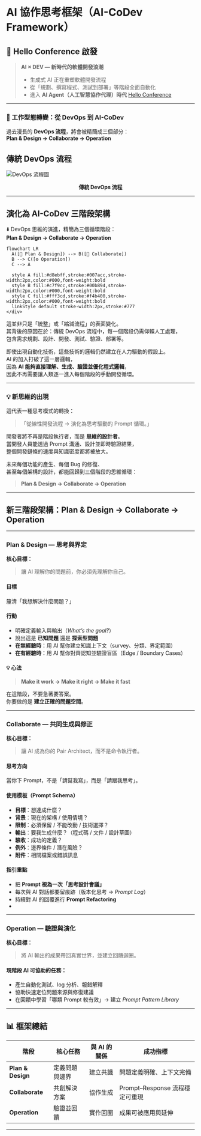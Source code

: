 # AI 協作思考框架（AI-CoDev Framework）

## 🚀 Hello Conference 啟發

> **AI × DEV — 新時代的軟體開發浪潮**
>
> - 生成式 AI 正在重塑軟體開發流程  
> - 從「規劃、撰寫程式、測試到部署」等階段全面自動化  
> - 進入 **AI Agent（人工智慧協作代理）時代**
[Hello Conference](https://s.itho.me/ccms_slides/2025/10/29/437286bd-9911-4a23-9795-148b086f2aa4.pdf)
---

### 🧭 工作型態轉變：從 DevOps 到 AI-CoDev

過去漫長的 **DevOps 流程**，將會被精簡成三個部分：  
**Plan & Design → Collaborate → Operation**
## 傳統 DevOps 流程

![DevOps 流程圖](https://i0.wp.com/tw.alphacamp.co/wp-content/uploads/2023/09/DevOps.jpeg?resize=600%2C360&ssl=1)
<p align="center"><b>傳統 DevOps 流程</b></p>

---

## 演化為 AI-CoDev 三階段架構

⬇️ DevOps 思維的演進，精簡為三個循環階段：  
**Plan & Design → Collaborate → Operation**

```mermaid
flowchart LR
  A([🧠 Plan & Design]) --> B([🤝 Collaborate])
  B --> C([⚙️ Operation])
  C --> A

  style A fill:#d8ebff,stroke:#007acc,stroke-width:2px,color:#000,font-weight:bold
  style B fill:#c7f9cc,stroke:#00b894,stroke-width:2px,color:#000,font-weight:bold
  style C fill:#fff3cd,stroke:#f4b400,stroke-width:2px,color:#000,font-weight:bold
  linkStyle default stroke-width:2px,stroke:#777
</div>
```

這並非只是「統整」或「縮減流程」的表面變化。  
其背後的原因在於：傳統 DevOps 流程中，每一個階段仍需仰賴人工處理，  
包含需求規劃、設計、開發、測試、驗證、部署等。  

即使出現自動化技術，這些技術的邏輯仍然建立在人力驅動的假設上。  
AI 的加入打破了這一層邏輯，  
因為 **AI 能夠直接理解、生成、驗證並優化程式邏輯**，  
因此不再需要讓人類逐一進入每個階段的手動開發循環。

---

### 💡 新思維的出現

這代表一種思考模式的轉換：  
> 「從線性開發流程 → 演化為思考驅動的 Prompt 循環。」

開發者將不再是階段執行者，而是 **思維的設計者**。  
當開發人員能透過 Prompt 溝通、設計並即時驗證結果，  
整個開發鏈條的速度與知識密度都將被放大。  

未來每個功能的產生、每個 Bug 的修復、  
甚至每個架構的設計，都能回歸到三個階段的思維循環：
> **Plan & Design → Collaborate → Operation**

---

## 新三階段架構：Plan & Design → Collaborate → Operation

---


### Plan & Design — 思考與界定

**核心目標：**  
> 讓 AI 理解你的問題前，你必須先理解你自己。

#### 目標  
釐清「我想解決什麼問題？」

#### 行動

- 明確定義輸入與輸出（*What’s the goal?*）  
- 說出這是 **已知問題** 還是 **探索型問題**  
- **在無經驗時**：用 AI 幫你建立知識上下文（survey、分類、界定範圍）  
- **在有經驗時**：用 AI 幫你對齊認知並驗證盲區（Edge / Boundary Cases）

#### 💡 心法  
> **Make it work → Make it right → Make it fast**

在這階段，不要急著要答案。  
你要做的是 **建立正確的問題空間**。

---

### Collaborate — 共同生成與修正

**核心目標：**  
> 讓 AI 成為你的 Pair Architect，而不是命令執行者。

#### 思考方向
當你下 Prompt，不是「請幫我寫」，而是「請跟我思考」。

#### 使用模板（Prompt Schema）
- **目標**：想達成什麼？  
- **背景**：現在的架構 / 使用情境？  
- **限制**：必須保留 / 不能改動 / 技術選擇？  
- **輸出**：要我生成什麼？（程式碼 / 文件 / 設計草圖）  
- **驗收**：成功的定義？  
- **例外**：邊界條件 / 潛在風險？  
- **附件**：相關檔案或錯誤訊息  

#### 指引重點

- 把 **Prompt 視為一次「思考設計會議」**  
- 每次與 AI 對話都要留痕跡（版本化思考 → *Prompt Log*）  
- 持續對 AI 的回覆進行 **Prompt Refactoring**
- 
---

### Operation — 驗證與演化

**核心目標：**  
> 將 AI 輸出的成果帶回真實世界，並建立回饋迴圈。

#### 現階段 AI 可協助的任務：

- 產生自動化測試、log 分析、報錯解釋  
- 協助快速定位問題來源與修復建議  
- 在回饋中學習「哪類 Prompt 較有效」→ 建立 *Prompt Pattern Library*

---

## 📊 框架總結

| 階段 | 核心任務 | 與 AI 的關係 | 成功指標 |
|------|-----------|---------------|-----------|
| **Plan & Design** | 定義問題與邊界 | 建立共識 | 問題定義明確、上下文完備 |
| **Collaborate** | 共創解決方案 | 協作生成 | Prompt–Response 流程穩定可重現 |
| **Operation** | 驗證並回饋 | 實作回圈 | 成果可被應用與延伸 |

---

